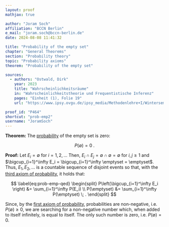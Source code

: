 ```yaml
---
layout: proof
mathjax: true

author: "Joram Soch"
affiliation: "BCCN Berlin"
e_mail: "joram.soch@bccn-berlin.de"
date: 2024-08-08 11:41:32

title: "Probability of the empty set"
chapter: "General Theorems"
section: "Probability theory"
topic: "Probability axioms"
theorem: "Probability of the empty set"

sources:
  - authors: "Ostwald, Dirk"
    year: 2023
    title: "Wahrscheinlichkeitsräume"
    in: "Wahrscheinlichkeitstheorie und Frequentistische Inferenz"
    pages: "Einheit (1), Folie 19"
    url: "https://www.ipsy.ovgu.de/ipsy_media/Methodenlehre+I/Wintersemester+2324/Wahrscheinlichkeitstheorie+und+Frequentistische+Inferenz/1_Wahrscheinlichkeitsr%C3%A4ume.pdf"

proof_id: "P464"
shortcut: "prob-emp2"
username: "JoramSoch"
---
```



**Theorem:** The [probability](/D/prob) of the empty set is zero:

$$ \label{eq:prob-emp}
P(\emptyset) = 0 \; .
$$


**Proof:** Let $E_i = \emptyset$ for $i = 1,2,\ldots$ Then, $E_i \cap E_j = \emptyset \cap \emptyset = \emptyset$ for $i,j \geq 1$ and $\bigcup_{i=1}^\infty E_i = \bigcup_{i=1}^\infty \emptyset = \emptyset$. Thus, $E_1, E_2, \ldots$ is a countable sequence of disjoint events so that, with the [third axiom of probability](/D/prob-ax), it holds that:

$$ \label{eq:prob-emp-qed}
\begin{split}
P\left(\bigcup_{i=1}^\infty E_i \right) &= \sum_{i=1}^\infty P(E_i) \\
P(\emptyset) &= \sum_{i=1}^\infty P(\emptyset) \; .
\end{split}
$$

Since, by the [first axiom of probability](/D/prob-ax), probabilities are non-negative, i.e. $P(\emptyset) \geq 0$, we are searching for a non-negative number which, when added to itself infinitely, is equal to itself. The only such number is zero, i.e. $P(\emptyset) = 0$.